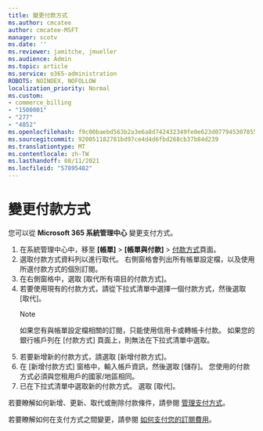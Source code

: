 ```yaml
---
title: 變更付款方式
ms.author: cmcatee
author: cmcatee-MSFT
manager: scotv
ms.date: ''
ms.reviewer: jamitche, jmueller
ms.audience: Admin
ms.topic: article
ms.service: o365-administration
ROBOTS: NOINDEX, NOFOLLOW
localization_priority: Normal
ms.custom:
- commerce_billing
- "1500001"
- "277"
- "4852"
ms.openlocfilehash: f9c00baebd563b2a3e6a8d742432349fe0e623d07794530785591daf1a9bd9ca
ms.sourcegitcommit: 920051182781bd97ce4d4d6fbd268cb37b84d239
ms.translationtype: MT
ms.contentlocale: zh-TW
ms.lasthandoff: 08/11/2021
ms.locfileid: "57895482"
---
```

# <a name="change-payment-method"></a>變更付款方式

您可以從 **Microsoft 365 系統管理中心** 變更支付方式。
  
1. 在系統管理中心中，移至 **[帳單]** > **[帳單與付款]** > [付款方式](https://go.microsoft.com/fwlink/p/?linkid=2018806)頁面。
2. 選取付款方式資料列以進行取代。 右側窗格會列出所有帳單設定檔，以及使用所選付款方式的個別訂閱。
3. 在右側窗格中，選取 [取代所有項目的付款方式]。
4. 若要使用現有的付款方式，請從下拉式清單中選擇一個付款方式，然後選取 [取代]。
    > [!NOTE]
    > 如果您有與帳單設定檔相關的訂閱，只能使用信用卡或轉帳卡付款。 如果您的銀行帳戶列在 [付款方式] 頁面上，則無法在下拉式清單中選取。
5. 若要新增新的付款方式，請選取 [新增付款方式]。
6. 在 [新增付款方式] 窗格中，輸入帳戶資訊，然後選取 [儲存]。 您使用的付款方式必須與您租用戶的國家/地區相同。
7. 已在下拉式清單中選取新的付款方式。 選取 [取代]。

若要瞭解如何新增、更新、取代或刪除付款條件，請參閱 [管理支付方式](https://docs.microsoft.com/microsoft-365/commerce/billing-and-payments/manage-payment-methods)。

若要瞭解如何在支付方式之間變更，請參閱 [如何支付您的訂閱費用](https://docs.microsoft.com/microsoft-365/commerce/billing-and-payments/pay-for-your-subscription)。
